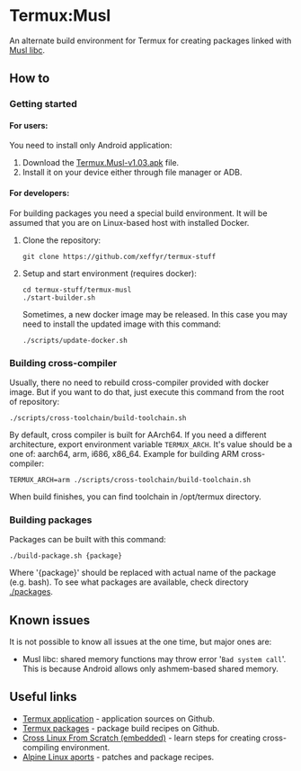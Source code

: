 # Termux:Musl

An alternate build environment for Termux for creating packages linked with [Musl libc](https://www.musl-libc.org/).

## How to

### Getting started

#### For users:

You need to install only Android application:

1. Download the [Termux.Musl-v1.03.apk](https://github.com/xeffyr/termux-stuff/releases/download/base/Termux.Musl-v1.03.apk) file.
1. Install it on your device either through file manager or ADB.

#### For developers:

For building packages you need a special build environment. It will be assumed that you are on Linux-based host with installed Docker.

1. Clone the repository:
   ```
   git clone https://github.com/xeffyr/termux-stuff
   ```

2. Setup and start environment (requires docker):
   ```
   cd termux-stuff/termux-musl
   ./start-builder.sh
   ```
   Sometimes, a new docker image may be released. In this case you may need to install the updated image with this command:
   ```
   ./scripts/update-docker.sh
   ```

### Building cross-compiler

Usually, there no need to rebuild cross-compiler provided with docker image. But if you want to do that, just execute this command from the root of repository:
```
./scripts/cross-toolchain/build-toolchain.sh
```

By default, cross compiler is built for AArch64. If you need a different architecture, export environment variable `TERMUX_ARCH`. It's value should be a one of: aarch64, arm, i686, x86_64. Example for building ARM cross-compiler:
```
TERMUX_ARCH=arm ./scripts/cross-toolchain/build-toolchain.sh
```

When build finishes, you can find toolchain in /opt/termux directory.

### Building packages

Packages can be built with this command:
```
./build-package.sh {package}
```
Where '{package}' should be replaced with actual name of the package (e.g. bash). To see what packages are available, check directory [./packages](./packages).

## Known issues

It is not possible to know all issues at the one time, but major ones are:

* Musl libc: shared memory functions may throw error '`Bad system call`'. This is because Android allows only ashmem-based shared memory.

## Useful links

- [Termux application](https://github.com/termux/termux-app) - application sources on Github.
- [Termux packages](https://github.com/termux/termux-packages) - package build recipes on Github.
- [Cross Linux From Scratch (embedded)](http://trac.clfs.org/wiki/download#EmbeddedDevelopment) - learn steps for creating cross-compiling environment.
- [Alpine Linux aports](https://git.alpinelinux.org/cgit/aports) - patches and package recipes.
